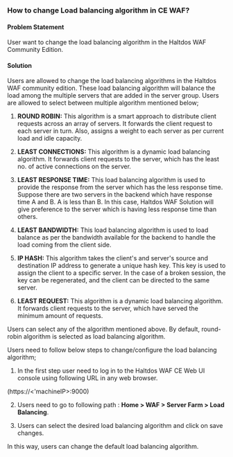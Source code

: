 ### **How to change Load balancing algorithm in CE WAF?**

#### **Problem Statement**

User want to change the load balancing algorithm in the Haltdos WAF Community Edition.

#### **Solution**

Users are allowed to change the load balancing algorithms in the Haltdos WAF community edition. These load balancing algorithm will balance the load among the multiple servers that are added in the server group.
Users are allowed to select between multiple algorithm mentioned below;

1. **ROUND ROBIN:** This algorithm is a smart approach to distribute client requests across an array of servers. It forwards the client request to each server in turn. Also, assigns a weight to each server as per current load and idle capacity.
2. **LEAST CONNECTIONS:** This algorithm is a dynamic load balancing algorithm. It forwards client requests to the server, which has the least no. of active connections on the server.

3. **LEAST RESPONSE TIME:** This load balancing algorithm is used to provide the response from the server which has the less response time. Suppose there are two servers in the backend which have response time A and B. A is less than B. In this case, Haltdos WAF Solution will give preference to the server which is having less response time than others.
4. **LEAST BANDWIDTH:** This load balancing algorithm is used to load balance as per the bandwidth available for the backend to handle the load coming from the client side.
5. **IP HASH:** This algorithm takes the client's and server's source and destination IP address to generate a unique hash key. This key is used to assign the client to a specific server. In the case of a broken session, the key can be regenerated, and the client can be directed to the same server.
6. **LEAST REQUEST:** This algorithm is a dynamic load balancing algorithm. It forwards client requests to the server, which have served the minimum amount of requests.

Users can select any of the algorithm mentioned above. By default, round-robin algorithm is selected as load balancing algorithm.

Users need to follow below steps to change/configure the load balancing algorithm;

1. In the first step user need to log in to the Haltdos WAF CE Web UI console using following URL in any web browser.

(https://<'machineIP>:9000)

2. Users need to go to following path : **Home > WAF > Server Farm > Load Balancing**.

3. Users can select the desired load balancing algorithm and click on save changes.

In this way, users can change the default load balancing algorithm.





